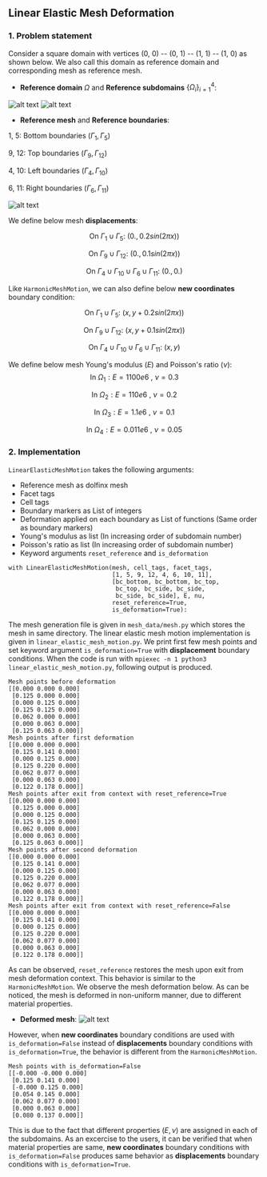 ## Linear Elastic Mesh Deformation ##

### 1. Problem statement

Consider a square domain with vertices (0, 0) -- (0, 1) -- (1, 1) -- (1, 0) as shown below. We also call this domain as reference domain and corresponding mesh as reference mesh.

* **Reference domain** $\Omega$ and **Reference subdomains** $\lbrace \Omega_i \rbrace_{i=1}^{4}$:

![alt text](https://github.com/niravshah241/MDFEniCSx/blob/main/demo/1_harmonic_mesh_motion/mesh_data/domain.png)
![alt text](https://github.com/niravshah241/MDFEniCSx/blob/main/demo/1_harmonic_mesh_motion/mesh_data/subdomains.png)

* **Reference mesh** and **Reference boundaries**: 

1, 5: Bottom boundaries ($\Gamma_1, \Gamma_5$)

9, 12: Top boundaries ($\Gamma_9, \Gamma_{12}$)

4, 10: Left boundaries ($\Gamma_4, \Gamma_{10}$)

6, 11: Right boundaries ($\Gamma_6, \Gamma_{11}$)

![alt text](https://github.com/niravshah241/MDFEniCSx/blob/main/demo/1_harmonic_mesh_motion/mesh_data/boundaries.png)

We define below mesh **displacements**:

$$\text{On } \Gamma_1 \cup \Gamma_5: \ (0., 0.2 sin(2 \pi x))$$

$$\text{On } \Gamma_9 \cup \Gamma_{12}: \ (0., 0.1 sin(2 \pi x))$$

$$\text{On } \Gamma_4 \cup \Gamma_{10} \cup \Gamma_6 \cup \Gamma_{11}: \ (0., 0.)$$

Like ```HarmonicMeshMotion```, we can also define below **new coordinates** boundary condition:

$$\text{On } \Gamma_1 \cup \Gamma_5: \ (x, y + 0.2 sin(2 \pi x))$$

$$\text{On } \Gamma_9 \cup \Gamma_{12}: \ (x, y + 0.1 sin(2 \pi x))$$

$$\text{On } \Gamma_4 \cup \Gamma_{10} \cup \Gamma_6 \cup \Gamma_{11}: \ (x, y)$$

We define below mesh Young's modulus $(E)$ and Poisson's ratio $(\nu)$:
$$\text{In } \Omega_1: E = 1100e6 \ , \ \nu = 0.3$$

$$\text{In } \Omega_2: E = 110e6 \ , \ \nu = 0.2$$

$$\text{In } \Omega_3: E = 1.1e6 \ , \ \nu = 0.1$$

$$\text{In } \Omega_4: E = 0.011e6 \ , \ \nu = 0.05$$

### 2. Implementation

```LinearElasticMeshMotion``` takes the following arguments:
 * Reference mesh as dolfinx mesh
 * Facet tags
 * Cell tags
 * Boundary markers as List of integers
 * Deformation applied on each boundary as List of functions (Same order as boundary markers)
 * Young's modulus as list (In increasing order of subdomain number)
 * Poisson's ratio as list (In increasing order of subdomain number)
 * Keyword arguments ```reset_reference``` and ```is_deformation```

```
with LinearElasticMeshMotion(mesh, cell_tags, facet_tags,
                             [1, 5, 9, 12, 4, 6, 10, 11],
                             [bc_bottom, bc_bottom, bc_top,
                              bc_top, bc_side, bc_side,
                              bc_side, bc_side], E, nu,
                             reset_reference=True,
                             is_deformation=True):
```

The mesh generation file is given in ```mesh_data/mesh.py``` which stores the mesh in same directory. The linear elastic mesh motion implementation is given in ```linear_elastic_mesh_motion.py```. We print first few mesh points and set keyword argument ```is_deformation=True``` with **displacement** boundary conditions. When the code is run with ```mpiexec -n 1 python3 linear_elastic_mesh_motion.py```, following output is produced.

```
Mesh points before deformation
[[0.000 0.000 0.000]
 [0.125 0.000 0.000]
 [0.000 0.125 0.000]
 [0.125 0.125 0.000]
 [0.062 0.000 0.000]
 [0.000 0.063 0.000]
 [0.125 0.063 0.000]]
Mesh points after first deformation
[[0.000 0.000 0.000]
 [0.125 0.141 0.000]
 [0.000 0.125 0.000]
 [0.125 0.220 0.000]
 [0.062 0.077 0.000]
 [0.000 0.063 0.000]
 [0.122 0.178 0.000]]
Mesh points after exit from context with reset_reference=True
[[0.000 0.000 0.000]
 [0.125 0.000 0.000]
 [0.000 0.125 0.000]
 [0.125 0.125 0.000]
 [0.062 0.000 0.000]
 [0.000 0.063 0.000]
 [0.125 0.063 0.000]]
Mesh points after second deformation
[[0.000 0.000 0.000]
 [0.125 0.141 0.000]
 [0.000 0.125 0.000]
 [0.125 0.220 0.000]
 [0.062 0.077 0.000]
 [0.000 0.063 0.000]
 [0.122 0.178 0.000]]
Mesh points after exit from context with reset_reference=False
[[0.000 0.000 0.000]
 [0.125 0.141 0.000]
 [0.000 0.125 0.000]
 [0.125 0.220 0.000]
 [0.062 0.077 0.000]
 [0.000 0.063 0.000]
 [0.122 0.178 0.000]]
```

As can be observed, ```reset_reference``` restores the mesh upon exit from mesh deformation context. This behavior is similar to the ```HarmonicMeshMotion```. We observe the mesh deformation below. As can be noticed, the mesh is deformed in non-uniform manner, due to different material properties.


* **Deformed mesh**: 
![alt text](https://github.com/niravshah241/MDFEniCSx/blob/main/demo/2_linear_elastic_mesh_motion/deformed_mesh.png)


However, when **new coordinates** boundary conditions are used with ```is_deformation=False``` instead of **displacements** boundary conditions with ```is_deformation=True```, the behavior is different from the ```HarmonicMeshMotion```.

```
Mesh points with is_deformation=False
[[-0.000 -0.000 0.000]
 [0.125 0.141 0.000]
 [-0.000 0.125 0.000]
 [0.054 0.145 0.000]
 [0.062 0.077 0.000]
 [0.000 0.063 0.000]
 [0.080 0.137 0.000]]
```

This is due to the fact that different properties ($E, \nu$) are assigned in each of the subdomains. As an excercise to the users, it can be verified that when material properties are same, **new coordinates** boundary conditions with ```is_deformation=False``` produces same behavior as **displacements** boundary conditions with ```is_deformation=True```.
